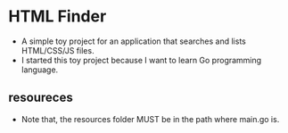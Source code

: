 # HTML Finder

- A simple toy project for an application that searches and lists HTML/CSS/JS files.
- I started this toy project because I want to learn Go programming language.

## resoureces

- Note that, the resources folder MUST be in the path where main.go is.
